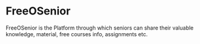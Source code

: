 # FreeOSenior
FreeOSenior is the Platform through which seniors can share their valuable knowledge, material, free courses info, assignments etc.

